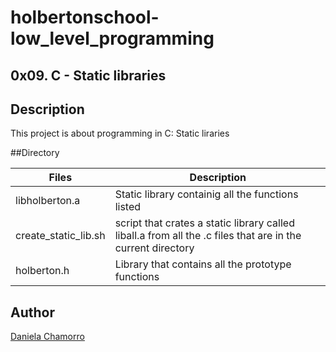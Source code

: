 # holbertonschool-low_level_programming

## 0x09. C - Static libraries

## Description
This project is about programming in C: Static liraries

##Directory

| Files | Description |
| ----- | ----------- |
| libholberton.a | Static library containig all the functions listed |
| create_static_lib.sh | script that crates a static library called liball.a from all the .c files that are in the current directory |
| holberton.h | Library that contains all the prototype functions |

## Author

[Daniela Chamorro](https://www.linkedin.com/in/daniela-alexandra-chamorro-guerrero-666805a1/)